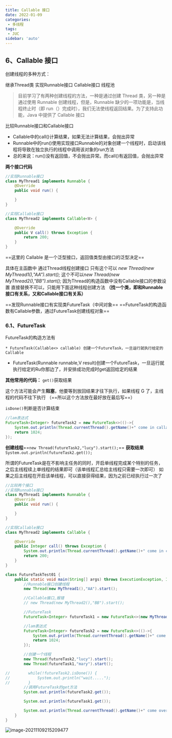 ```yaml
---
title: Callable 接口
date: 2022-01-09
categories:
 - 多线程
tags:
 - JUC
sidebar: 'auto'
---
```

## 6、Callable 接口

创建线程的多种方式：

继承Thread类
实现Runnable接口
Callable接口
线程池

> 目前学习了有两种创建线程的方法，一种是通过创建 Thread 类，另一种是通过使用 Runnable 创建线程，但是，Runnable 缺少的一项功能是，当线程终止时（即 run（）完成时），我们无法使线程返回结果。为了支持此功能，Java 中提供了 Callable 接口

比较Runnable接口和Callable接口

* Callable中的call()计算结果，如果无法计算结果，会抛出异常
* Runnable中的run()使用实现接口Runnable的对象创建一个线程时，启动该线程将导致在独立执行的线程中调用该对象的run方法
* 总的来说：run()没有返回值，不会抛出异常。而call()有返回值，会抛出异常

**两个接口代码**

```java
//实现Runnable接口
class MyThread1 implements Runnable {
    @Override
    public void run() {

    }
}

//实现Callable接口
class MyThread2 implements Callable<V> {

    @Override
    public V call() throws Exception {
        return 200;
    }
}

```

==这里的 Callable 是一个泛型接口，返回值类型由接口的泛型决定==

具体在主函数中
通过Thread线程创建接口
只有这个可以 *new Thread(new MyThread1(),"AA").start();*
这个不可以*new Thread(new MyThread2(),"BB").start();*
因为Thread的构造函数中没有Callable接口的参数设置
直接替换不可以，只能用下面这种线程创建方法
**（找一个类，即和Runnable接口有关系，又和Callable接口有关系）**

==发现Runnable接口有实现类FutureTask（中间对象==
==FutureTask的构造函数有Callable参数，通过FutureTask创建线程对象==



### 6.1、FutureTask

FutureTask的构造方法有

    * FutureTask(Callable<> callable) 创建一个FutureTask，一旦运行就执行给定的Callable

   * FutureTask(Runnable runnable,V result)创建一个FutureTask，一旦运行就执行给定的Ru你那边了，并安排成功完成时get返回给定的结果

**其他常用的代码：**
`get()`获取结果

这个方法可能会产生**阻塞**，他要等到放回结果才往下执行，如果线程 G 了，主线程的代码不往下执行 （==所以这个方法放在最好放在最后写==）

`isDone()`判断是否计算结束



```java
//lam表达式
FutureTask<Integer> futureTask2 = new FutureTask<>(()->{
    System.out.println(Thread.currentThread().getName()+" come in callable");
    return 1024;
});

```

**创建线程**==`new Thread(futureTask2,"lucy").start();`==
**获取结果**`System.out.println(futureTask2.get());`

所谓的FutureTask是在不影响主任务的同时，开启单线程完成某个特别的任务，之后主线程续上单线程的结果即可（该单线程汇总给主线程只需要一次即可）
如果之后主线程在开启该单线程，可以直接获得结果，因为之前已经执行过一次了

```java
//比较两个接口
//实现Runnable接口
class MyThread1 implements Runnable {
    @Override
    public void run() {

    }
}

//实现Callable接口
class MyThread2 implements Callable {

    @Override
    public Integer call() throws Exception {
        System.out.println(Thread.currentThread().getName()+" come in callable");
        return 200;
    }
}

class FutureTaskTest01 {
    public static void main(String[] args) throws ExecutionException, InterruptedException {
        //Runnable接口创建线程
        new Thread(new MyThread1(),"AA").start();

        //Callable接口,报错
        // new Thread(new MyThread2(),"BB").start();

        //FutureTask
        FutureTask<Integer> futureTask1 = new FutureTask<>(new MyThread2());

        //lam表达式
        FutureTask<Integer> futureTask2 = new FutureTask<>(()->{
            System.out.println(Thread.currentThread().getName()+" come in callable");
            return 1024;
        });

        //创建一个线程
        new Thread(futureTask2,"lucy").start();
        new Thread(futureTask1,"mary").start();

//        while(!futureTask2.isDone()) {
//            System.out.println("wait.....");
//        }
        //调用FutureTask的get方法
        System.out.println(futureTask2.get());

        System.out.println(futureTask1.get());

        System.out.println(Thread.currentThread().getName()+" come over");
    }
}
```

![image-20211109215209477](https://img.yishenlaoban.top/images/image-20211109215209477.png) 

